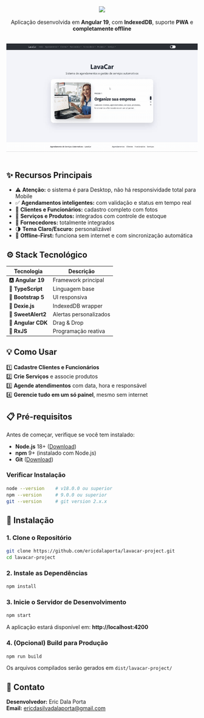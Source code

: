 <div align="center">

<img src="https://capsule-render.vercel.app/api?type=waving&height=120&color=0:000000,100:4F4F4F&text=LavaCar%20🚗&fontAlign=50&fontSize=40&fontColor=FFFFFF&desc=Sistema%20de%20Gestão%20para%20Lava%20Rápido&descAlign=50&descSize=18&descAlignY=65"/>

<br>


Aplicação desenvolvida em **Angular 19**, com **IndexedDB**, suporte **PWA** e **completamente offline**
<br><br>

<img src="./docs/assets/img/demo-readme.gif" width="770" alt="Demonstração do sistema">

</div>

<br>

## ✨ Recursos Principais

- ⚠️ **Atenção:** o sistema é para Desktop, não há responsividade total para Mobile
- ✅ **Agendamentos inteligentes:** com validação e status em tempo real  
- 👥 **Clientes e Funcionários:** cadastro completo com fotos  
- 🧼 **Serviços e Produtos:** integrados com controle de estoque  
- 🚚 **Fornecedores:** totalmente integrados  
- 🌗 **Tema Claro/Escuro:** personalizável  
- 📶 **Offline-First:** funciona sem internet e com sincronização automática


 

## ⚙️ Stack Tecnológico

| Tecnologia | Descrição |
|-------------|------------|
| 🅰️ **Angular 19** | Framework principal |
| 🧠 **TypeScript** | Linguagem base |
| 🎨 **Bootstrap 5** | UI responsiva |
| 💾 **Dexie.js** | IndexedDB wrapper |
| 🔔 **SweetAlert2** | Alertas personalizados |
| 🧩 **Angular CDK** | Drag & Drop |
| 🔄 **RxJS** | Programação reativa 

 

## 💡 Como Usar

1️⃣ **Cadastre Clientes e Funcionários**  
2️⃣ **Crie Serviços** e associe produtos  
3️⃣ **Agende atendimentos** com data, hora e responsável  
4️⃣ **Gerencie tudo em um só painel**, mesmo sem internet  

 
## 📋 Pré-requisitos

Antes de começar, verifique se você tem instalado:

- **Node.js** 18+ ([Download](https://nodejs.org/))
- **npm** 9+ (instalado com Node.js)
- **Git** ([Download](https://git-scm.com/))

### Verificar Instalação

```bash
node --version    # v18.0.0 ou superior
npm --version     # 9.0.0 ou superior
git --version     # git version 2.x.x
```
 
## 🚀 Instalação

### 1. Clone o Repositório

```bash
git clone https://github.com/ericdalaporta/lavacar-project.git
cd lavacar-project
```

### 2. Instale as Dependências

```bash
npm install
```

### 3. Inicie o Servidor de Desenvolvimento

```bash
npm start
```

A aplicação estará disponível em: **http://localhost:4200**

### 4. (Opcional) Build para Produção

```bash
npm run build
```

Os arquivos compilados serão gerados em `dist/lavacar-project/`


## 📧 Contato

**Desenvolvedor:** Eric Dala Porta  
**Email:** ericdasilvadalaporta@gmail.com  
